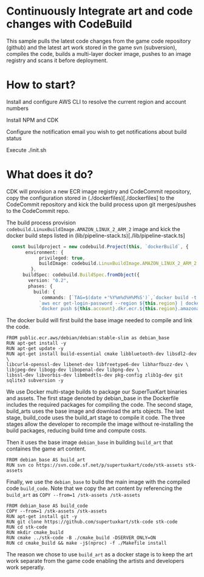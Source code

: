 # Continuously Integrate art and code changes with CodeBuild

This sample pulls the latest code changes from the game code repository (github) and the latest art work stored in the game svn (subversion), compiles the code, builds a multi-layer docker image, pushes to an image registry and scans it before deployment.

# How to start?

Install and configure AWS CLI to resolve the current region and account numbers

Install NPM and CDK

Configure the notification email you wish to get notifications about build status

Execute ./init.sh

# What does it do?

CDK will provision a new ECR image registry and CodeCommit repository, copy the configuration stored in (./dockerfiles)[./dockerfiles] to the CodeCommit repository and kick the build process upon git merges/pushes to the CodeCommit repo. 

The build process provision `codebuild.LinuxBuildImage.AMAZON_LINUX_2_ARM_2` image and kick the docker build steps listed in (lib/pipeline-stack.ts)[./lib/pipeline-stack.ts]

```ts
  const buildproject = new codebuild.Project(this, `dockerBuild`, {
       environment: {
            privileged: true,
            buildImage: codebuild.LinuxBuildImage.AMAZON_LINUX_2_ARM_2
         },
      buildSpec: codebuild.BuildSpec.fromObject({
        version: "0.2",
        phases: {
          build: {
             commands: [`TAG=$(date +'%Y%m%d%H%M%S')`,`docker build -t ${this.account}.dkr.ecr.${this.region}.amazonaws.com/${registry.repositoryName}:$TAG .`,
            `aws ecr get-login-password --region ${this.region} | docker login --username AWS --password-stdin ${this.account}.dkr.ecr.${this.region}.amazonaws.com/${registry.repositoryName}`,
            `docker push ${this.account}.dkr.ecr.${this.region}.amazonaws.com/${registry.repositoryName}:$TAG`],
```

The docker build will first build the base image needed to compile and link the code.

```
FROM public.ecr.aws/debian/debian:stable-slim as debian_base
RUN apt-get install -y
RUN apt-get update -y
RUN apt-get install build-essential cmake libbluetooth-dev libsdl2-dev \
libcurl4-openssl-dev libenet-dev libfreetype6-dev libharfbuzz-dev \
libjpeg-dev libogg-dev libopenal-dev libpng-dev \
libssl-dev libvorbis-dev libmbedtls-dev pkg-config zlib1g-dev git sqlite3 subversion -y
```

We use Docker multi-stage builds to package our SuperTuxKart binaries and assets.
The first stage denoted by debian_base in the Dockerfile includes the required packages for compiling the code. The second stage, build_arts uses the base image and download the arts objects. The last stage, build_code uses the build_art stage to compile it code. The three stages allow the developer to recompile the image without re-installing the build packages, reducing build time and compute costs.

Then it uses the base image `debian_base` in building `build_art` that containes the game art content. 

```
FROM debian_base AS build_art
RUN svn co https://svn.code.sf.net/p/supertuxkart/code/stk-assets stk-assets
```

Finally, we use the `debian_base` to build the main image with the compiled code `build_code`. Note that we copy the art content by referencing the `build_art` as `COPY --from=1 /stk-assets /stk-assets`

```
FROM debian_base AS build_code
COPY --from=1 /stk-assets /stk-assets
RUN apt-get install git -y
RUN git clone https://github.com/supertuxkart/stk-code stk-code
RUN cd stk-code
RUN mkdir cmake_build
RUN cmake ../stk-code -B ./cmake_build -DSERVER_ONLY=ON
RUN cd cmake_build && make -j$(nproc) -f ./Makefile install
```

The reason we chose to use `build_art` as a docker stage is to keep the art work separate from the game code enabling the artists and developers work seperatly. 
